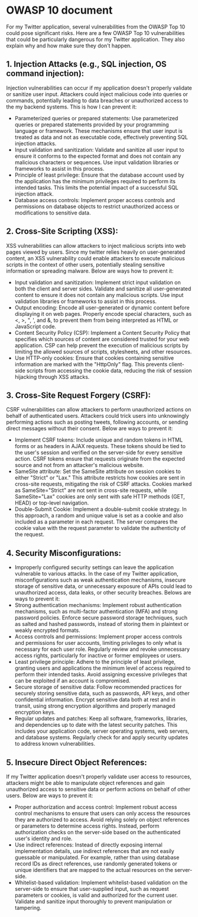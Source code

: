 # OWASP 10 document

For my Twitter application, several vulnerabilities from the OWASP Top 10 could pose significant risks. Here are a few OWASP Top 10 vulnerabilities that could be particularly dangerous for my Twitter application. They also explain why and how make sure they don't happen.

## 1. Injection Attacks (e.g., SQL injection, OS command injection): 

Injection vulnerabilities can occur if my application doesn't properly validate or sanitize user input. Attackers could inject malicious code into queries or commands, potentially leading to data breaches or unauthorized access to the my backend systems. This is how I can prevent it:

- Parameterized queries or prepared statements: Use parameterized queries or prepared statements provided by your programming language or framework. These mechanisms ensure that user input is treated as data and not as executable code, effectively preventing SQL injection attacks.
- Input validation and sanitization: Validate and sanitize all user input to ensure it conforms to the expected format and does not contain any malicious characters or sequences. Use input validation libraries or frameworks to assist in this process.
- Principle of least privilege: Ensure that the database account used by the application has the minimum privileges required to perform its intended tasks. This limits the potential impact of a successful SQL injection attack.
- Database access controls: Implement proper access controls and permissions on database objects to restrict unauthorized access or modifications to sensitive data.

## 2. Cross-Site Scripting (XSS): 

XSS vulnerabilities can allow attackers to inject malicious scripts into web pages viewed by users. Since my twitter relies heavily on user-generated content, an XSS vulnerability could enable attackers to execute malicious scripts in the context of other users, potentially stealing sensitive information or spreading malware. Below are ways how to prevent it:

- Input validation and sanitization: Implement strict input validation on both the client and server sides. Validate and sanitize all user-generated content to ensure it does not contain any malicious scripts. Use input validation libraries or frameworks to assist in this process.
- Output encoding: Encode all user-generated or dynamic content before displaying it on web pages. Properly encode special characters, such as <, >, ", ', and &, to prevent them from being interpreted as HTML or JavaScript code.
- Content Security Policy (CSP): Implement a Content Security Policy that specifies which sources of content are considered trusted for your web application. CSP can help prevent the execution of malicious scripts by limiting the allowed sources of scripts, stylesheets, and other resources.
- Use HTTP-only cookies: Ensure that cookies containing sensitive information are marked with the "HttpOnly" flag. This prevents client-side scripts from accessing the cookie data, reducing the risk of session hijacking through XSS attacks.

## 3. Cross-Site Request Forgery (CSRF): 

CSRF vulnerabilities can allow attackers to perform unauthorized actions on behalf of authenticated users. Attackers could trick users into unknowingly performing actions such as posting tweets, following accounts, or sending direct messages without their consent. Below are ways to prevent it: 

- Implement CSRF tokens: Include unique and random tokens in HTML forms or as headers in AJAX requests. These tokens should be tied to the user's session and verified on the server-side for every sensitive action. CSRF tokens ensure that requests originate from the expected source and not from an attacker's malicious website.
- SameSite attribute: Set the SameSite attribute on session cookies to either "Strict" or "Lax." This attribute restricts how cookies are sent in cross-site requests, mitigating the risk of CSRF attacks. Cookies marked as SameSite="Strict" are not sent in cross-site requests, while SameSite="Lax" cookies are only sent with safe HTTP methods (GET, HEAD) or top-level navigation.
- Double-Submit Cookie: Implement a double-submit cookie strategy. In this approach, a random and unique value is set as a cookie and also included as a parameter in each request. The server compares the cookie value with the request parameter to validate the authenticity of the request.

## 4. Security Misconfigurations: 

- Improperly configured security settings can leave the application vulnerable to various attacks. In the case of my Twitter application, misconfigurations such as weak authentication mechanisms, insecure storage of sensitive data, or unnecessary exposure of APIs could lead to unauthorized access, data leaks, or other security breaches. Belows are ways to prevent it:
- Strong authentication mechanisms: Implement robust authentication mechanisms, such as multi-factor authentication (MFA) and strong password policies. Enforce secure password storage techniques, such as salted and hashed passwords, instead of storing them in plaintext or weakly encrypted formats.
- Access controls and permissions: Implement proper access controls and permissions for user accounts, limiting privileges to only what is necessary for each user role. Regularly review and revoke unnecessary access rights, particularly for inactive or former employees or users.
- Least privilege principle: Adhere to the principle of least privilege, granting users and applications the minimum level of access required to perform their intended tasks. Avoid assigning excessive privileges that can be exploited if an account is compromised.
- Secure storage of sensitive data: Follow recommended practices for securely storing sensitive data, such as passwords, API keys, and other confidential information. Encrypt sensitive data both at rest and in transit, using strong encryption algorithms and properly managed encryption keys.
- Regular updates and patches: Keep all software, frameworks, libraries, and dependencies up to date with the latest security patches. This includes your application code, server operating systems, web servers, and database systems. Regularly check for and apply security updates to address known vulnerabilities.

## 5. Insecure Direct Object References: 

If my Twitter application doesn't properly validate user access to resources, attackers might be able to manipulate object references and gain unauthorized access to sensitive data or perform actions on behalf of other users. Below are ways to prevent it:
- Proper authorization and access control: Implement robust access control mechanisms to ensure that users can only access the resources they are authorized to access. Avoid relying solely on object references or parameters to determine access rights. Instead, perform authorization checks on the server-side based on the authenticated user's identity and role.
- Use indirect references: Instead of directly exposing internal implementation details, use indirect references that are not easily guessable or manipulated. For example, rather than using database record IDs as direct references, use randomly generated tokens or unique identifiers that are mapped to the actual resources on the server-side.
- Whitelist-based validation: Implement whitelist-based validation on the server-side to ensure that user-supplied input, such as request parameters or cookies, is valid and authorized for the current user. Validate and sanitize input thoroughly to prevent manipulation or tampering.



